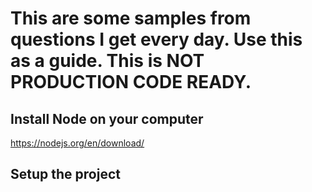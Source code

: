 
# This are some samples from questions I get every day. Use this as a guide. This is NOT PRODUCTION CODE READY.

## Install Node on your computer 

https://nodejs.org/en/download/

## Setup the project

###